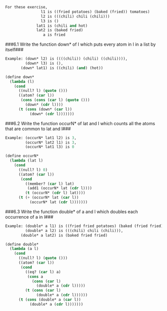 ```lisp
For these exercise,
                l1 is ((fried potatoes) (baked (fried)) tomatoes)
                l2 is (((chili) chili (chili)))
                l3 is ()
              lat1 is (chili and hot)
              lat2 is (baked fried)
                 a is fried
```

###6.1 Write the function down* of l which puts every atom in l in a list by itself###
```lisp
Example: (down* l2) is ((((chili)) (chili) ((chili)))),
         (down* l3) is (),
       (down* lat1) is ((chili) (and) (hot))
```
```lisp
(define down*
  (lambda (l)
    (cond
      ((null? l) (quote ()))
      ((atom? (car l))
       (cons (cons (car l) (quote ()))
         (down* (cdr l))))
      (t (cons (down* (car l))
           (down* (cdr l)))))))
```

###6.2 Write the function occurN* of lat and l which counts all the atoms that are common to lat and l###
```lisp
Example: (occurN* lat1 l2) is 3,
         (occurN* lat2 l1) is 3,
         (occurN* lat1 l3) is 0
```
```lisp
(define occurN*
  (lambda (lat l)
    (cond
      ((null? l) 0)
      ((atom? (car l))
       (cond
         ((member? (car l) lat)
          (add1 (occurN* lat (cdr l))))
         (t (occurN* (cdr l) lat))))
      (t (+ (occurN* lat (car l))
           (occurN* lat (cdr l)))))))
```

###6.3 Write the function double* of a and l which doubles each occurrence of a in l###
```lisp
Example: (double* a l1) is ((fried fried potatoes) (baked (fried fried)) tomatoes),
         (double* a l2) is (((chili) chili (chili))),
       (double* a lat2) is (baked fried fried)
```
```lisp
(define double*
  (lambda (a l)
    (cond
      ((null? l) (quote ()))
      ((atom? (car l))
       (cond
         ((eq? (car l) a)
          (cons a
            (cons (car l)
              (double* a (cdr l)))))
         (t (cons (car l)
              (double* a (cdr l))))))
      (t (cons (double* a (car l))
           (double* a (cdr l)))))))
```
